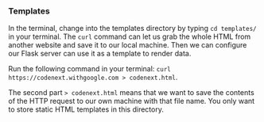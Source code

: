### Templates

In the terminal, change into the templates directory by typing `cd templates/` in your terminal. The `curl` command can let us grab the whole HTML from another website and save it to our local machine. Then we can configure our Flask server can use it as a template to render data.

Run the following command in your terminal: `curl https://codenext.withgoogle.com > codenext.html`.

The second part `> codenext.html` means that we want to save the contents of the HTTP request to our own machine with that file name. You only want to store static HTML templates in this directory.
